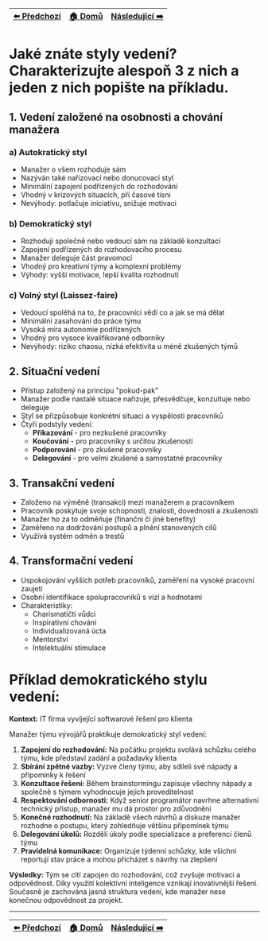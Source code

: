 <div align="center">

| [⬅️ Předchozí](otazka_12.md) | [🏠 Domů](../../README.md) | [Následující ➡️](otazka_14.md) |
|:-------------------------:|:---------------------------:|:-----------------------------:|

</div>

# Jaké znáte styly vedení? Charakterizujte alespoň 3 z nich a jeden z nich popište na příkladu.

## 1. Vedení založené na osobnosti a chování manažera

### a) Autokratický styl
- Manažer o všem rozhoduje sám
- Nazýván také nařizovací nebo donucovací styl
- Minimální zapojení podřízených do rozhodování
- Vhodný v krizových situacích, při časové tísni
- Nevýhody: potlačuje iniciativu, snižuje motivaci

### b) Demokratický styl
- Rozhodují společně nebo vedoucí sám na základě konzultací
- Zapojení podřízených do rozhodovacího procesu
- Manažer deleguje část pravomocí
- Vhodný pro kreativní týmy a komplexní problémy
- Výhody: vyšší motivace, lepší kvalita rozhodnutí

### c) Volný styl (Laissez-faire)
- Vedoucí spoléhá na to, že pracovníci vědí co a jak se má dělat
- Minimální zasahování do práce týmu
- Vysoká míra autonomie podřízených
- Vhodný pro vysoce kvalifikované odborníky
- Nevýhody: riziko chaosu, nízká efektivita u méně zkušených týmů

## 2. Situační vedení

- Přístup založený na principu "pokud-pak"
- Manažer podle nastalé situace nařizuje, přesvědčuje, konzultuje nebo deleguje
- Styl se přizpůsobuje konkrétní situaci a vyspělosti pracovníků
- Čtyři podstyly vedení:
  - **Přikazování** - pro nezkušené pracovníky
  - **Koučování** - pro pracovníky s určitou zkušeností
  - **Podporování** - pro zkušené pracovníky
  - **Delegování** - pro velmi zkušené a samostatné pracovníky

## 3. Transakční vedení

- Založeno na výměně (transakci) mezi manažerem a pracovníkem
- Pracovník poskytuje svoje schopnosti, znalosti, dovednosti a zkušenosti
- Manažer ho za to odměňuje (finanční či jiné benefity)
- Zaměřeno na dodržování postupů a plnění stanovených cílů
- Využívá systém odměn a trestů

## 4. Transformační vedení

- Uspokojování vyšších potřeb pracovníků, zaměření na vysoké pracovní zaujetí
- Osobní identifikace spolupracovníků s vizí a hodnotami
- Charakteristiky:
  - Charismatičtí vůdci
  - Inspirativní chování
  - Individualizovaná úcta
  - Mentorství
  - Intelektuální stimulace

# Příklad demokratického stylu vedení:

**Kontext:** IT firma vyvíjející softwarové řešení pro klienta

Manažer týmu vývojářů praktikuje demokratický styl vedení:
1. **Zapojení do rozhodování:** Na počátku projektu svolává schůzku celého týmu, kde představí zadání a požadavky klienta
2. **Sbírání zpětné vazby:** Vyzve členy týmu, aby sdíleli své nápady a připomínky k řešení
3. **Konzultace řešení:** Během brainstormingu zapisuje všechny nápady a společně s týmem vyhodnocuje jejich proveditelnost
4. **Respektování odbornosti:** Když senior programátor navrhne alternativní technický přístup, manažer mu dá prostor pro zdůvodnění
5. **Konečné rozhodnutí:** Na základě všech návrhů a diskuze manažer rozhodne o postupu, který zohledňuje většinu připomínek týmu
6. **Delegování úkolů:** Rozdělí úkoly podle specializace a preferencí členů týmu
7. **Pravidelná komunikace:** Organizuje týdenní schůzky, kde všichni reportují stav práce a mohou přicházet s návrhy na zlepšení

**Výsledky:** Tým se cítí zapojen do rozhodování, což zvyšuje motivaci a odpovědnost. Díky využití kolektivní inteligence vznikají inovativnější řešení. Současně je zachována jasná struktura vedení, kde manažer nese konečnou odpovědnost za projekt.

---

<div align="center">

| [⬅️ Předchozí](otazka_12.md) | [🏠 Domů](../../README.md) | [Následující ➡️](otazka_14.md) |
|:-------------------------:|:---------------------------:|:-----------------------------:|

</div>